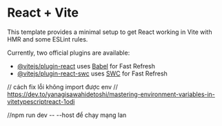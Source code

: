 # React + Vite

This template provides a minimal setup to get React working in Vite with HMR and some ESLint rules.

Currently, two official plugins are available:

- [@vitejs/plugin-react](https://github.com/vitejs/vite-plugin-react/blob/main/packages/plugin-react/README.md) uses [Babel](https://babeljs.io/) for Fast Refresh
- [@vitejs/plugin-react-swc](https://github.com/vitejs/vite-plugin-react-swc) uses [SWC](https://swc.rs/) for Fast Refresh

// cách fix lỗi không import được env
// https://dev.to/yanagisawahidetoshi/mastering-environment-variables-in-vitetypescriptreact-1odi

//npm run dev -- --host để chạy mạng lan
